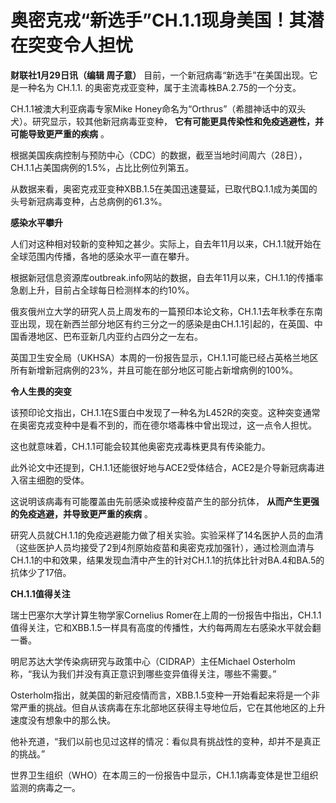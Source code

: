# 奥密克戎“新选手”CH.1.1现身美国！其潜在突变令人担忧

**财联社1月29日讯（编辑 周子意）** 目前，一个新冠病毒“新选手”在美国出现。它是一种名为 CH.1.1.
的奥密克戎亚变种，属于主流毒株BA.2.75的一个分支。

CH.1.1被澳大利亚病毒专家Mike Honey命名为“Orthrus”（希腊神话中的双头犬）。研究显示，较其他新冠病毒亚变种，
**它有可能更具传染性和免疫逃避性，并可能导致更严重的疾病** 。

根据美国疾病控制与预防中心（CDC）的数据，截至当地时间周六（28日），CH.1.1占美国病例的1.5%，占比比例位列第五。

从数据来看，奥密克戎亚变种XBB.1.5在美国迅速蔓延，已取代BQ.1.1成为美国的头号新冠病毒变种，占总病例的61.3%。

**感染水平攀升**

人们对这种相对较新的变种知之甚少。实际上，自去年11月以来，CH.1.1就开始在全球范围内传播，各地的感染水平一直在攀升。

根据新冠信息资源库outbreak.info网站的数据，自去年11月以来，CH.1.1的传播率急剧上升，目前占全球每日检测样本的约10%。

俄亥俄州立大学的研究人员上周发布的一篇预印本论文称，CH.1.1去年秋季在东南亚出现，现在新西兰部分地区有约三分之一的感染是由CH.1.1引起的，在英国、中国香港地区、巴布亚新几内亚约占四分之一左右。

英国卫生安全局（UKHSA）本周的一份报告显示，CH.1.1可能已经占英格兰地区所有新增新冠病例的23%，并且可能在部分地区可能占新增病例的100%。

**令人生畏的突变**

该预印论文指出，CH.1.1在S蛋白中发现了一种名为L452R的突变。这种突变通常在奥密克戎变种中是看不到的，而在德尔塔毒株中曾出现过，这一点令人担忧。

这也就意味着，CH.1.1可能会较其他奥密克戎毒株更具有传染能力。

此外论文中还提到，CH.1.1还能很好地与ACE2受体结合，ACE2是介导新冠病毒进入宿主细胞的受体。

这说明该病毒有可能覆盖由先前感染或接种疫苗产生的部分抗体， **从而产生更强的免疫逃避，并导致更严重的疾病** 。

研究人员就CH.1.1的免疫逃避能力做了相关实验。实验采样了14名医护人员的血清（这些医护人员均接受了2到4剂原始疫苗和奥密克戎加强针），通过检测血清与CH.1.1的中和效果，结果发现血清中产生的针对CH.1.1的抗体比针对BA.4和BA.5的抗体少了17倍。

**CH.1.1值得关注**

瑞士巴塞尔大学计算生物学家Cornelius
Romer在上周的一份报告中指出，CH.1.1值得关注，它和XBB.1.5一样具有高度的传播性，大约每两周左右感染水平就会翻一番。

明尼苏达大学传染病研究与政策中心（CIDRAP）主任Michael Osterholm称，“我认为我们并没有真正意识到哪些变异值得关注，哪些不需要。”

Osterholm指出，就美国的新冠疫情而言，XBB.1.5变种一开始看起来将是一个非常严重的挑战。但自从该病毒在东北部地区获得主导地位后，它在其他地区的上升速度没有想象中的那么快。

他补充道，“我们以前也见过这样的情况：看似具有挑战性的变种，却并不是真正的挑战。”

世界卫生组织（WHO）在本周三的一份报告中显示，CH.1.1病毒变体是世卫组织监测的病毒之一。

